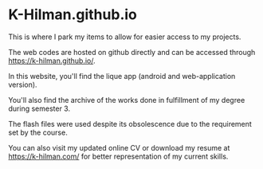 # K-Hilman.github.io

This is where I park my items to allow for easier access to my projects.

The web codes are hosted on github directly and can be accessed through https://k-hilman.github.io/.

In this website, you'll find the lique app (android and web-application version).

You'll also find the archive of the works done in fulfillment of my degree during semester 3.

The flash files were used despite its obsolescence due to the requirement set by the course.

You can also visit my updated online CV or download my resume at https://k-hilman.com/ for better representation of my current skills.
